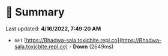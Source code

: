 # 📖 Summary
Last updated: **4/16/2022, 7:49:20 AM**

- `GET` [https://Bhadwa-sala.toxicblte.repl.co](https://Bhadwa-sala.toxicblte.repl.co) - **Down** (2649ms)
